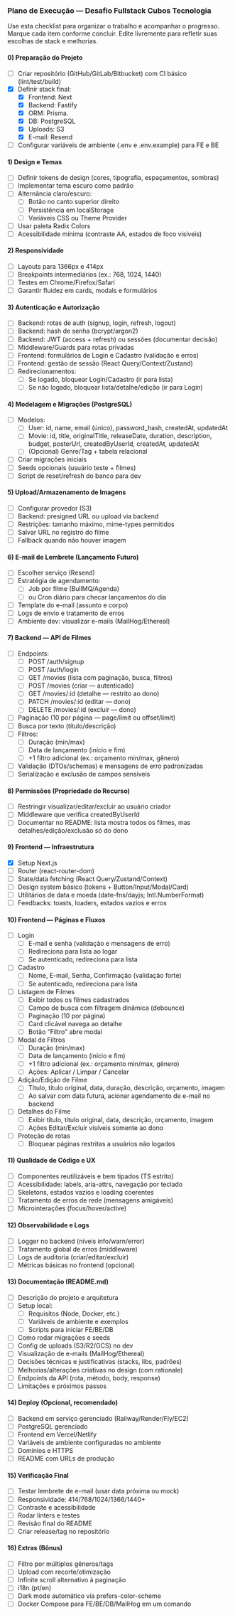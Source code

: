 ### Plano de Execução — Desafio Fullstack Cubos Tecnologia

Use esta checklist para organizar o trabalho e acompanhar o progresso. Marque cada item conforme concluir. Edite livremente para refletir suas escolhas de stack e melhorias.

#### 0) Preparação do Projeto

- [ ] Criar repositório (GitHub/GitLab/Bitbucket) com CI básico (lint/test/build)
- [x] Definir stack final:
  - [x] Frontend: Next
  - [x] Backend: Fastify
  - [x] ORM: Prisma.
  - [x] DB: PostgreSQL
  - [x] Uploads: S3
  - [x] E-mail: Resend
- [ ] Configurar variáveis de ambiente (.env e .env.example) para FE e BE

#### 1) Design e Temas

- [ ] Definir tokens de design (cores, tipografia, espaçamentos, sombras)
- [ ] Implementar tema escuro como padrão
- [ ] Alternância claro/escuro:
  - [ ] Botão no canto superior direito
  - [ ] Persistência em localStorage
  - [ ] Variáveis CSS ou Theme Provider
- [ ] Usar paleta Radix Colors
- [ ] Acessibilidade mínima (contraste AA, estados de foco visíveis)

#### 2) Responsividade

- [ ] Layouts para 1366px e 414px
- [ ] Breakpoints intermediários (ex.: 768, 1024, 1440)
- [ ] Testes em Chrome/Firefox/Safari
- [ ] Garantir fluidez em cards, modals e formulários

#### 3) Autenticação e Autorização

- [ ] Backend: rotas de auth (signup, login, refresh, logout)
- [ ] Backend: hash de senha (bcrypt/argon2)
- [ ] Backend: JWT (access + refresh) ou sessões (documentar decisão)
- [ ] Middleware/Guards para rotas privadas
- [ ] Frontend: formulários de Login e Cadastro (validação e erros)
- [ ] Frontend: gestão de sessão (React Query/Context/Zustand)
- [ ] Redirecionamentos:
  - [ ] Se logado, bloquear Login/Cadastro (ir para lista)
  - [ ] Se não logado, bloquear lista/detalhe/edição (ir para Login)

#### 4) Modelagem e Migrações (PostgreSQL)

- [ ] Modelos:
  - [ ] User: id, name, email (único), password_hash, createdAt, updatedAt
  - [ ] Movie: id, title, originalTitle, releaseDate, duration, description, budget, posterUrl, createdByUserId, createdAt, updatedAt
  - [ ] (Opcional) Genre/Tag + tabela relacional
- [ ] Criar migrações iniciais
- [ ] Seeds opcionais (usuário teste + filmes)
- [ ] Script de reset/refresh do banco para dev

#### 5) Upload/Armazenamento de Imagens

- [ ] Configurar provedor (S3)
- [ ] Backend: presigned URL ou upload via backend
- [ ] Restrições: tamanho máximo, mime-types permitidos
- [ ] Salvar URL no registro do filme
- [ ] Fallback quando não houver imagem

#### 6) E-mail de Lembrete (Lançamento Futuro)

- [ ] Escolher serviço (Resend)
- [ ] Estratégia de agendamento:
  - [ ] Job por filme (BullMQ/Agenda)
  - [ ] ou Cron diário para checar lançamentos do dia
- [ ] Template do e-mail (assunto e corpo)
- [ ] Logs de envio e tratamento de erros
- [ ] Ambiente dev: visualizar e-mails (MailHog/Ethereal)

#### 7) Backend — API de Filmes

- [ ] Endpoints:
  - [ ] POST /auth/signup
  - [ ] POST /auth/login
  - [ ] GET /movies (lista com paginação, busca, filtros)
  - [ ] POST /movies (criar — autenticado)
  - [ ] GET /movies/:id (detalhe — restrito ao dono)
  - [ ] PATCH /movies/:id (editar — dono)
  - [ ] DELETE /movies/:id (excluir — dono)
- [ ] Paginação (10 por página — page/limit ou offset/limit)
- [ ] Busca por texto (título/descrição)
- [ ] Filtros:
  - [ ] Duração (min/max)
  - [ ] Data de lançamento (início e fim)
  - [ ] +1 filtro adicional (ex.: orçamento min/max, gênero)
- [ ] Validação (DTOs/schemas) e mensagens de erro padronizadas
- [ ] Serialização e exclusão de campos sensíveis

#### 8) Permissões (Propriedade do Recurso)

- [ ] Restringir visualizar/editar/excluir ao usuário criador
- [ ] Middleware que verifica createdByUserId
- [ ] Documentar no README: lista mostra todos os filmes, mas detalhes/edição/exclusão só do dono

#### 9) Frontend — Infraestrutura

- [x] Setup Next.js
- [ ] Router (react-router-dom)
- [ ] State/data fetching (React Query/Zustand/Context)
- [ ] Design system básico (tokens + Button/Input/Modal/Card)
- [ ] Utilitários de data e moeda (date-fns/dayjs; Intl.NumberFormat)
- [ ] Feedbacks: toasts, loaders, estados vazios e erros

#### 10) Frontend — Páginas e Fluxos

- [ ] Login
  - [ ] E-mail e senha (validação e mensagens de erro)
  - [ ] Redireciona para lista ao logar
  - [ ] Se autenticado, redireciona para lista
- [ ] Cadastro
  - [ ] Nome, E-mail, Senha, Confirmação (validação forte)
  - [ ] Se autenticado, redireciona para lista
- [ ] Listagem de Filmes
  - [ ] Exibir todos os filmes cadastrados
  - [ ] Campo de busca com filtragem dinâmica (debounce)
  - [ ] Paginação (10 por página)
  - [ ] Card clicável navega ao detalhe
  - [ ] Botão “Filtro” abre modal
- [ ] Modal de Filtros
  - [ ] Duração (min/max)
  - [ ] Data de lançamento (início e fim)
  - [ ] +1 filtro adicional (ex.: orçamento min/max, gênero)
  - [ ] Ações: Aplicar / Limpar / Cancelar
- [ ] Adição/Edição de Filme
  - [ ] Título, título original, data, duração, descrição, orçamento, imagem
  - [ ] Ao salvar com data futura, acionar agendamento de e-mail no backend
- [ ] Detalhes do Filme
  - [ ] Exibir título, título original, data, descrição, orçamento, imagem
  - [ ] Ações Editar/Excluir visíveis somente ao dono
- [ ] Proteção de rotas
  - [ ] Bloquear páginas restritas a usuários não logados

#### 11) Qualidade de Código e UX

- [ ] Componentes reutilizáveis e bem tipados (TS estrito)
- [ ] Acessibilidade: labels, aria-attrs, navegação por teclado
- [ ] Skeletons, estados vazios e loading coerentes
- [ ] Tratamento de erros de rede (mensagens amigáveis)
- [ ] Microinterações (focus/hover/active)

#### 12) Observabilidade e Logs

- [ ] Logger no backend (níveis info/warn/error)
- [ ] Tratamento global de erros (middleware)
- [ ] Logs de auditoria (criar/editar/excluir)
- [ ] Métricas básicas no frontend (opcional)

#### 13) Documentação (README.md)

- [ ] Descrição do projeto e arquitetura
- [ ] Setup local:
  - [ ] Requisitos (Node, Docker, etc.)
  - [ ] Variáveis de ambiente e exemplos
  - [ ] Scripts para iniciar FE/BE/DB
- [ ] Como rodar migrações e seeds
- [ ] Config de uploads (S3/R2/GCS) no dev
- [ ] Visualização de e-mails (MailHog/Ethereal)
- [ ] Decisões técnicas e justificativas (stacks, libs, padrões)
- [ ] Melhorias/alterações criativas no design (com rationale)
- [ ] Endpoints da API (rota, método, body, response)
- [ ] Limitações e próximos passos

#### 14) Deploy (Opcional, recomendado)

- [ ] Backend em serviço gerenciado (Railway/Render/Fly/EC2)
- [ ] PostgreSQL gerenciado
- [ ] Frontend em Vercel/Netlify
- [ ] Variáveis de ambiente configuradas no ambiente
- [ ] Domínios e HTTPS
- [ ] README com URLs de produção

#### 15) Verificação Final

- [ ] Testar lembrete de e-mail (usar data próxima ou mock)
- [ ] Responsividade: 414/768/1024/1366/1440+
- [ ] Contraste e acessibilidade
- [ ] Rodar linters e testes
- [ ] Revisão final do README
- [ ] Criar release/tag no repositório

#### 16) Extras (Bônus)

- [ ] Filtro por múltiplos gêneros/tags
- [ ] Upload com recorte/otimização
- [ ] Infinite scroll alternativo à paginação
- [ ] i18n (pt/en)
- [ ] Dark mode automático via prefers-color-scheme
- [ ] Docker Compose para FE/BE/DB/MailHog em um comando
